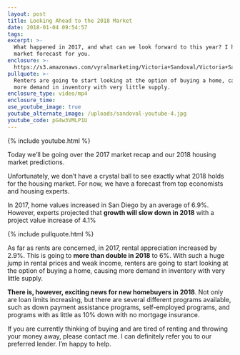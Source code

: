 ```yaml
---
layout: post
title: Looking Ahead to the 2018 Market
date: 2018-01-04 09:54:57
tags:
excerpt: >-
  What happened in 2017, and what can we look forward to this year? I have the
  market forecast for you.
enclosure: >-
  https://s3.amazonaws.com/vyralmarketing/Victoria+Sandoval/Victoria+Sandoval+-+San+Diego+Realtor-+Looking+Ahead+to+the+2018+Market.mp4
pullquote: >-
  Renters are going to start looking at the option of buying a home, causing
  more demand in inventory with very little supply.
enclosure_type: video/mp4
enclosure_time:
use_youtube_image: true
youtube_alternate_image: /uploads/sandoval-youtube-4.jpg
youtube_code: pG4w3VMLP1U
---
```



{% include youtube.html %}

Today we’ll be going over the 2017 market recap and our 2018 housing market predictions.

Unfortunately, we don’t have a crystal ball to see exactly what 2018 holds for the housing market. For now, we have a forecast from top economists and housing experts.

In 2017, home values increased in San Diego by an average of 6.9%. However, experts projected that **growth will slow down in 2018** with a project value increase of 4.1%

{% include pullquote.html %}

As far as rents are concerned, in 2017, rental appreciation increased by 2.9%. This is going to **more than double in 2018** to 6%. With such a huge jump in rental prices and weak income, renters are going to start looking at the option of buying a home, causing more demand in inventory with very little supply.

**There is, however, exciting news for new homebuyers in 2018**. Not only are loan limits increasing, but there are several different programs available, such as down payment assistance programs, self-employed programs, and programs with as little as 10% down with no mortgage insurance.

If you are currently thinking of buying and are tired of renting and throwing your money away, please contact me. I can definitely refer you to our preferred lender. I’m happy to help.